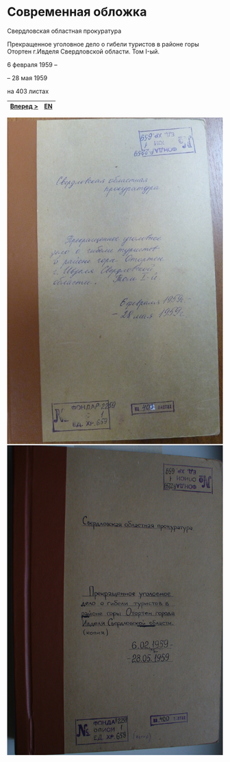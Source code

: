 # Современная обложка

Свердловская областная прокуратура

Прекращенное уголовное дело о гибели туристов в районе горы Отортен г.Ивделя Свердловской области. Том I-ый.

6 февраля 1959 –

– 28 мая 1959

на 403 листах

[Вперед >](cover-original.md) | [EN](/text/en/vol_1/cover-contemporary.md)
------------------------------|--------------------------------------------

![Современная обложка 1](/scan/vol_1/cover-contemporary-01.jpg)
![Современная обложка 2](/scan/vol_1/cover-contemporary-02.jpg)
